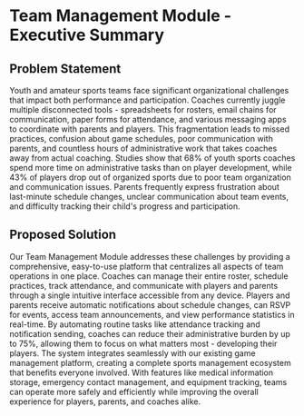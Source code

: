 # Team Management Module - Executive Summary

## Problem Statement

Youth and amateur sports teams face significant organizational challenges that impact both performance and participation. Coaches currently juggle multiple disconnected tools - spreadsheets for rosters, email chains for communication, paper forms for attendance, and various messaging apps to coordinate with parents and players. This fragmentation leads to missed practices, confusion about game schedules, poor communication with parents, and countless hours of administrative work that takes coaches away from actual coaching. Studies show that 68% of youth sports coaches spend more time on administrative tasks than on player development, while 43% of players drop out of organized sports due to poor team organization and communication issues. Parents frequently express frustration about last-minute schedule changes, unclear communication about team events, and difficulty tracking their child's progress and participation.

## Proposed Solution

Our Team Management Module addresses these challenges by providing a comprehensive, easy-to-use platform that centralizes all aspects of team operations in one place. Coaches can manage their entire roster, schedule practices, track attendance, and communicate with players and parents through a single intuitive interface accessible from any device. Players and parents receive automatic notifications about schedule changes, can RSVP for events, access team announcements, and view performance statistics in real-time. By automating routine tasks like attendance tracking and notification sending, coaches can reduce their administrative burden by up to 75%, allowing them to focus on what matters most - developing their players. The system integrates seamlessly with our existing game management platform, creating a complete sports management ecosystem that benefits everyone involved. With features like medical information storage, emergency contact management, and equipment tracking, teams can operate more safely and efficiently while improving the overall experience for players, parents, and coaches alike.